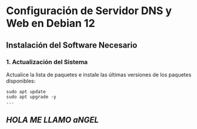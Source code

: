 # Configuración de Servidor DNS y Web en Debian 12

## Instalación del Software Necesario

### 1. Actualización del Sistema

Actualice la lista de paquetes e instale las últimas versiones de los paquetes disponibles:

~~~
sudo apt update
sudo apt upgrade -y
...
~~~

## _HOLA ME LLAMO aNGEL_
